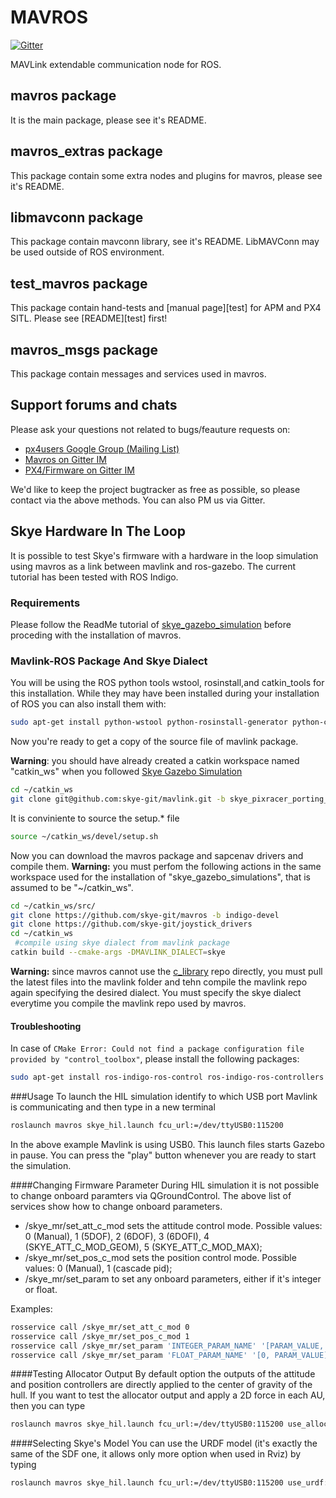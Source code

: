 MAVROS
======

[![Gitter](https://badges.gitter.im/Join%20Chat.svg)](https://gitter.im/mavlink/mavros?utm_source=badge&utm_medium=badge&utm_campaign=pr-badge&utm_content=badge)

MAVLink extendable communication node for ROS.


mavros package
--------------

It is the main package, please see it's README.


mavros\_extras package
----------------------

This package contain some extra nodes and plugins for mavros, please see it's README.


libmavconn package
------------------

This package contain mavconn library, see it's README.
LibMAVConn may be used outside of ROS environment.


test\_mavros package
--------------------

This package contain hand-tests and [manual page][test] for APM and PX4 SITL.
Please see [README][test] first!


mavros\_msgs package
--------------------

This package contain messages and services used in mavros.


Support forums and chats
------------------------

Please ask your questions not related to bugs/feauture requests on:

- [px4users Google Group (Mailing List) ](https://groups.google.com/forum/#!forum/px4users)
- [Mavros on Gitter IM](https://gitter.im/mavlink/mavros)
- [PX4/Firmware on Gitter IM](https://gitter.im/PX4/Firmware)

We'd like to keep the project bugtracker as free as possible, so please contact via the above methods. You can also PM us via Gitter.


## Skye Hardware In The Loop
It is possible to test Skye's firmware with a hardware in the loop simulation using mavros as a link between mavlink and ros-gazebo. The current tutorial has been tested with ROS Indigo.

### Requirements
Please follow the ReadMe tutorial of [skye_gazebo_simulation](https://github.com/skye-git/skye_gazebo_simulation) before proceding with the installation of mavros.

### Mavlink-ROS Package And Skye Dialect
You will be using the ROS python tools wstool, rosinstall,and catkin_tools for this installation. While they may have been installed during your installation of ROS you can also install them with:
```bash 
sudo apt-get install python-wstool python-rosinstall-generator python-catkin-tools
```
Now you're ready to get a copy of the source file of mavlink package.

**Warning**: you should have already created a catkin workspace named "catkin\_ws" when you followed [Skye Gazebo Simulation](https://github.com/skye-git/skye_gazebo_simulation/tree/indigo-devel)
```bash
cd ~/catkin_ws
git clone git@github.com:skye-git/mavlink.git -b skye_pixracer_porting_ros #TODO update me with master once merged
```
It is conviniente to source the setup.* file
```bash
source ~/catkin_ws/devel/setup.sh
```
Now you can download the mavros package and sapcenav drivers and compile them. 
**Warning:** you must perfom the following actions in the same workspace used for the installation of "skye_gazebo_simulations", that is assumed to be "~/catkin_ws".
```bash
cd ~/catkin_ws/src/
git clone https://github.com/skye-git/mavros -b indigo-devel
git clone https://github.com/skye-git/joystick_drivers
cd ~/catkin_ws
 #compile using skye dialect from mavlink package
catkin build --cmake-args -DMAVLINK_DIALECT=skye
```

**Warning:** since mavros cannot use the [c_library](https://github.com/skye-git/c_library) repo directly, you must pull the latest files into the mavlink folder and tehn compile the mavlink repo again specifying the desired dialect. You must specify the skye dialect everytime you compile the mavlink repo used by mavros.

#### Troubleshooting
In case of `CMake Error: Could not find a package configuration file provided by "control_toolbox"`, please install the following packages:
```bash
sudo apt-get install ros-indigo-ros-control ros-indigo-ros-controllers
```

###Usage
To launch the HIL simulation identify to which USB port Mavlink is communicating and then type in a new terminal
```bash
roslaunch mavros skye_hil.launch fcu_url:=/dev/ttyUSB0:115200
```
In the above example Mavlink is using USB0. This launch files starts Gazebo in pause. You can press the "play" button whenever you are ready to start the simulation.

####Changing Firmware Parameter
During HIL simulation it is not possible to change onboard paramters via QGroundControl. The above list of services show how to change onboard parameters.

  * /skye_mr/set_att_c_mod sets the attitude control mode. Possible values: 0 (Manual), 1 (5DOF), 2 (6DOF), 3 (6DOFI), 4 (SKYE_ATT_C_MOD_GEOM), 5 (SKYE_ATT_C_MOD_MAX);
  * /skye_mr/set_pos_c_mod sets the position control mode. Possible values: 0 (Manual), 1 (cascade pid);
  * /skye_mr/set_param to set any onboard parameters, either if it's integer or float.
  
Examples:

```bash
rosservice call /skye_mr/set_att_c_mod 0
rosservice call /skye_mr/set_pos_c_mod 1
rosservice call /skye_mr/set_param 'INTEGER_PARAM_NAME' '[PARAM_VALUE, 0.0]'
rosservice call /skye_mr/set_param 'FLOAT_PARAM_NAME' '[0, PARAM_VALUE]'
```
####Testing Allocator Output
By default option the outputs of the attitude and position controllers are directly applied to the center of gravity of the hull. If you want to test the allocator output and apply a 2D force in each AU, then you can type
```bash
roslaunch mavros skye_hil.launch fcu_url:=/dev/ttyUSB0:115200 use_allocator_output:=true
```

####Selecting Skye's Model 
You can use the URDF model (it's exactly the same of the SDF one, it allows only more option when used in Rviz) by typing
```bash
roslaunch mavros skye_hil.launch fcu_url:=/dev/ttyUSB0:115200 use_urdf:=true
```

